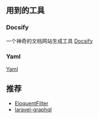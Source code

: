 ## 用到的工具

### Docsify
一个神奇的文档网站生成工具 [Docsify](https://docsify.js.org/#/zh-cn/)

### Yaml
[Yaml](http://nodeca.github.io/js-yaml/)


## 推荐
- [EloquentFilter](https://github.com/Tucker-Eric/EloquentFilter)
- [laravel-graphql](https://github.com/Folkloreatelier/laravel-graphql)